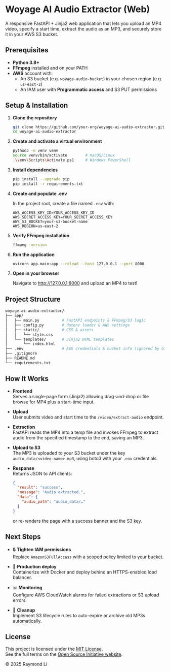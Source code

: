 # Woyage AI Audio Extractor (Web)

A responsive FastAPI + Jinja2 web application that lets you upload an MP4 video, specify a start time, extract the audio as an MP3, and securely store it in your AWS S3 bucket.

## Prerequisites

- **Python 3.8+**  
- **FFmpeg** installed and on your PATH  
- **AWS** account with:  
  - An S3 bucket (e.g. `woyage-audio-bucket`) in your chosen region (e.g. `us-east-2`)  
  - An IAM user with **Programmatic access** and S3 PUT permissions  

## Setup & Installation

1. **Clone the repository**  
   ```bash
   git clone https://github.com/your-org/woyage-ai-audio-extractor.git
   cd woyage-ai-audio-extractor

2. **Create and activate a virtual environment**
   ```bash
   python3 -m venv venv
   source venv/bin/activate        # macOS/Linux
   .\venv\Scripts\Activate.ps1     # Windows PowerShell

3. **Install dependencies**
   ```bash
   pip install --upgrade pip
   pip install -r requirements.txt

4. **Create and populate .env**

   In the project root, create a file named `.env` with:
   ```dotenv
   AWS_ACCESS_KEY_ID=YOUR_ACCESS_KEY_ID
   AWS_SECRET_ACCESS_KEY=YOUR_SECRET_ACCESS_KEY
   AWS_S3_BUCKET=your-s3-bucket-name
   AWS_REGION=us-east-2
   ```
5. **Verify FFmpeg installation**
   ```bash
   ffmpeg -version

6. **Run the application**
   ```bash
   uvicorn app.main:app --reload --host 127.0.0.1 --port 8000

7. **Open in your browser**

   Navigate to http://127.0.0.1:8000 and upload an MP4 to test!

## Project Structure
   ```bash
   woyage-ai-audio-extractor/
├── app/
│   ├── main.py          # FastAPI endpoints & FFmpeg/S3 logic
│   ├── config.py        # dotenv loader & AWS settings
│   ├── static/          # CSS & assets
│   │   └── style.css
│   └── templates/       # Jinja2 HTML templates
│       └── index.html
├── .env                 # AWS credentials & bucket info (ignored by Git)
├── .gitignore
├── README.md
└── requirements.txt
   ```
## How It Works

- **Frontend**  
  Serves a single‐page form (Jinja2) allowing drag-and-drop or file browse for MP4 plus a start-time input.

- **Upload**  
  User submits video and start time to the `/video/extract-audio` endpoint.

- **Extraction**  
  FastAPI reads the MP4 into a temp file and invokes FFmpeg to extract audio from the specified timestamp to the end, saving an MP3.

- **Upload to S3**  
  The MP3 is uploaded to your S3 bucket under the key `audio_data/<video-name>.mp3`, using boto3 with your `.env` credentials.

- **Response**  
  Returns JSON to API clients:
  ```json
  {
    "result": "success",
    "message": "Audio extracted.",
    "data": {
      "audio_path": "audio_data/…"
    }
  }
  ```
  or re-renders the page with a success banner and the S3 key.

## Next Steps

- 🔒 **Tighten IAM permissions**  
  Replace `AmazonS3FullAccess` with a scoped policy limited to your bucket.

- 🚀 **Production deploy**  
  Containerize with Docker and deploy behind an HTTPS-enabled load balancer.

- 📊 **Monitoring**  
  Configure AWS CloudWatch alarms for failed extractions or S3 upload errors.

- 🧹 **Cleanup**  
  Implement S3 lifecycle rules to auto-expire or archive old MP3s automatically.

## License

This project is licensed under the [MIT License](https://opensource.org/licenses/MIT).  
See the full terms on the [Open Source Initiative website](https://opensource.org/licenses/MIT).  

© 2025 Raymond Li
